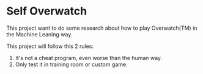 # Self Overwatch

This project want to do some research about how to play Overwatch(TM) in the Machine Leaning way.

This project will follow this 2 rules:
1. It's not a cheat program, even worse than the human way.
2. Only test it in training room or custom game.